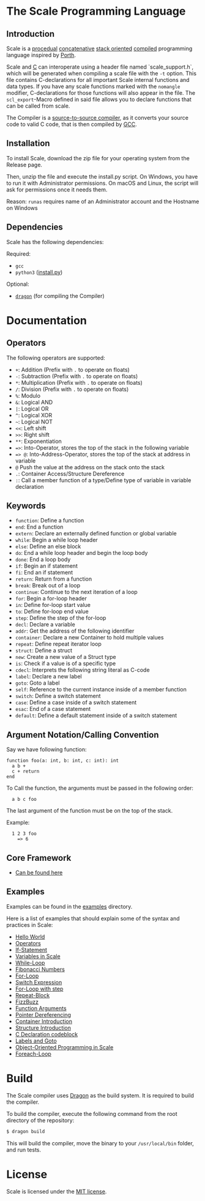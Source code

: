 # The Scale Programming Language

## Introduction

  Scale is a [procedual](https://en.wikipedia.org/wiki/Procedural_programming) [concatenative](https://en.wikipedia.org/wiki/Concatenative_programming) [stack oriented](https://en.wikipedia.org/wiki/Stack-oriented_programming) [compiled](https://en.wikipedia.org/wiki/Compiler) programming language inspired by [Porth](https://gitlab.com/tsoding/porth).

  Scale and [C](https://en.wikipedia.org/wiki/C_(programming_language)) can interoperate using a header file named `scale_support.h`, which will be generated when compiling a scale file with the `-t` option. This file contains C-declarations for all important Scale internal functions and data types. If you have any scale functions marked with the `nomangle` modifier, C-declarations for those functions will also appear in the file. The `scl_export`-Macro defined in said file allows you to declare functions that can be called from scale.

  The Compiler is a [source-to-source compiler](https://en.wikipedia.org/wiki/Source-to-source_compiler), as it converts your source code to valid C code, that is then compiled by [GCC](https://en.wikipedia.org/wiki/GNU_Compiler_Collection).

## Installation

  To install Scale, download the zip file for your operating system from the Release page.

  Then, unzip the file and execute the install.py script. On Windows, you have to run it with Administrator permissions. On macOS and Linux, the script will ask for permissions once it needs them.

  Reason: `runas` requires name of an Administrator account and the Hostname on Windows

## Dependencies

  Scale has the following dependencies:

Required:
- `gcc`
- `python3` ([install.py](./install.py))

Optional:
- [`dragon`](https://github.com/StonkDragon/Dragon) (for compiling the Compiler)

# Documentation

## Operators

  The following operators are supported:

  - `+`: Addition (Prefix with `.` to operate on floats)
  - `-`: Subtraction (Prefix with `.` to operate on floats)
  - `*`: Multiplication (Prefix with `.` to operate on floats)
  - `/`: Division (Prefix with `.` to operate on floats)
  - `%`: Modulo
  - `&`: Logical AND
  - `|`: Logical OR
  - `^`: Logical XOR
  - `~`: Logical NOT
  - `<<`: Left shift
  - `>>`: Right shift
  - `**`: Exponentiation
  - `=>`: Into-Operator, stores the top of the stack in the following variable
  - `=> @`: Into-Address-Operator, stores the top of the stack at address in variable
  - `@` Push the value at the address on the stack onto the stack
  - `.`: Container Access/Structure Dereference
  - `:`: Call a member function of a type/Define type of variable in variable declaration

## Keywords

  - `function`: Define a function
  - `end`: End a function
  - `extern`: Declare an externally defined function or global variable
  - `while`: Begin a while loop header
  - `else`: Define an else block
  - `do`: End a while loop header and begin the loop body
  - `done`: End a loop body
  - `if`: Begin an if statement
  - `fi`: End an if statement
  - `return`: Return from a function
  - `break`: Break out of a loop
  - `continue`: Continue to the next iteration of a loop
  - `for`: Begin a for-loop header
  - `in`: Define for-loop start value
  - `to`: Define for-loop end value
  - `step`: Define the step of the for-loop
  - `decl`: Declare a variable
  - `addr`: Get the address of the following identifier
  - `container`: Declare a new Container to hold multiple values
  - `repeat`: Define repeat iterator loop
  - `struct`: Define a struct
  - `new`: Create a new value of a Struct type
  - `is`: Check if a value is of a specific type
  - `cdecl`: Interprets the following string literal as C-code
  - `label`: Declare a new label
  - `goto`: Goto a label
  - `self`: Reference to the current instance inside of a member function
  - `switch`: Define a switch statement
  - `case`: Define a case inside of a switch statement
  - `esac`: End of a case statement
  - `default`: Define a default statement inside of a switch statement

## Argument Notation/Calling Convention

Say we have following function:

```
function foo(a: int, b: int, c: int): int
  a b +
  c + return
end
```

To Call the function, the arguments must be passed in the following order:

```
  a b c foo
```

The last argument of the function must be on the top of the stack.

Example:

```
  1 2 3 foo
    => 6
```

## Core Framework
- [Can be found here](./Scale/Frameworks/Core.framework/Docs.md)

## Examples

  Examples can be found in the [examples](./examples) directory.

  Here is a list of examples that should explain some of the syntax and practices in Scale:

  - [Hello World](./examples/hello.scale)
  - [Operators](./examples/operators.scale)
  - [If-Statement](./examples/if.scale)
  - [Variables in Scale](./examples/variables.scale)
  - [While-Loop](./examples/while.scale)
  - [Fibonacci Numbers](./examples/fib.scale)
  - [For-Loop](./examples/for.scale)
  - [Switch Expression](./examples/switch.scale)
  - [For-Loop with step](./examples/for-step.scale)
  - [Repeat-Block](./examples/repeat.scale)
  - [FizzBuzz](./examples/fizzbuzz.scale)
  - [Function Arguments](./examples/arguments.scale)
  - [Pointer Dereferencing](./examples/deref.scale)
  - [Container Introduction](./examples/container.scale)
  - [Structure Introduction](./examples/struct.scale)
  - [C Declaration codeblock](./examples/cdecl.scale)
  - [Labels and Goto](./examples/label-goto.scale)
  - [Object-Oriented Programming in Scale](./examples/oop.scale)
  - [Foreach-Loop](./examples/foreach.scale)

# Build

  The Scale compiler uses [Dragon](https://github.com/StonkDragon/Dragon) as the build system. It is required to build the compiler.

  To build the compiler, execute the following command from the root directory of the repository:

```bash
$ dragon build
```

  This will build the compiler, move the binary to your `/usr/local/bin` folder, and run tests.

# License

  Scale is licensed under the [MIT license](./LICENSE).
